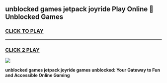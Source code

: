 
## unblocked games jetpack joyride Play Online 👋 Unblocked Games
<h3>
<a href="https://premium.freeplayer.one?title=unblocked_games_jetpack_joyride&ref=19F">CLICK TO PLAY</a></h3>
<hr>

<h3>
<a href="https://premium.freeplayer.one?title=unblocked_games_jetpack_joyride&ref=19F">CLICK 2 PLAY</a>
  
</h3>

<a href="https://premium.freeplayer.one?title=unblocked_games_jetpack_joyride&ref=19F"><img src="https://clearcache.store/games.png"></a>


**unblocked games jetpack joyride games unblocked: Your Gateway to Fun and Accessible Online Gaming**
